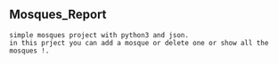 

 ## Mosques_Report
   	simple mosques project with python3 and json. 
	in this prject you can add a mosque or delete one or show all the mosques !.
 

